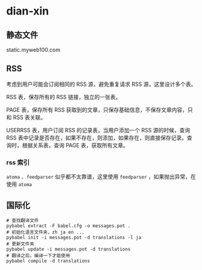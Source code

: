 # dian-xin

## 静态文件 
static.myweb100.com

## RSS 
考虑到用户可能会订阅相同的 RSS 源，避免重复请求 RSS 源，这里设计多个表。

RSS 表，保存所有的 RSS 链接，独立的一张表。

PAGE 表，保存所有 RSS 获取到的文章，只保存基础信息，不保存文章内容，只和 RSS 表关联。

USERRSS 表，用户订阅 RSS 的记录表，当用户添加一个 RSS 源的时候，查询 RSS 表中记录是否存在，如果不存在，则添加，如果存在，则直接保存记录。查询时，根据关系表，查询 PAGE 表，获取所有文章。

### rss 索引 ###
`atoma` 、`feedparser` 似乎都不太靠谱，这里使用 `feedparser` ，如果抛出异常，在使用 `atoma`

## 国际化 ##

```shell script
# 查找翻译文件
pybabel extract -F babel.cfg -o messages.pot .
# 初始化语言文件夹，zh ja en ...
pybabel init -i messages.pot -d translations -l ja
# 更新文件夹
pybabel update -i messages.pot -d translations
# 翻译之后，编译一下才能使用
pybabel compile -d translations
```

